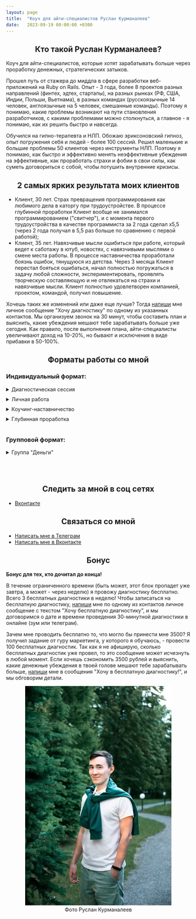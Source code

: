 ```yaml
---
layout: page
title:  "Коуч для айти-специалистов Руслан Курманалеев"
date:   2023-09-19 00:00:00 +0300
---
```


## <div style="text-align: center; margin-bottom: 10px;">Кто такой Руслан Курманалеев?</div>

Коуч для айти-специалистов, которые хотят зарабатывать больше через проработку денежных, стратегических затыков.

Прошел путь от стажера до миддла в сфере разработки веб-приложений на Ruby on Rails. Опыт - 3 года, более 8 проектов разных направлений (финтех, эдтех, стартапы), на разных рынках (РФ, США, Индии, Польши, Вьетнама), в разных командах (русскоязычные 14 человек, англоязычные на 5 человек, смешанные команды). Поэтому я понимаю, какие проблемы возникают на пути становления разработчиков, с какими проблемами можно столкнуться, а главное - я понимаю, как их решить быстро и навсегда.

Обучился на гипно-терапевта и НЛП. Обожаю эриксоновский гипноз, опыт погружения себя и людей - более 100 сессий. Решил маленькие и большие проблемы 50 клиентов через инструменты НЛП. Поэтому я понимаю, как быстро и эффективно менять неэффективные убеждения на эффективные, как проработать страхи и фобии в свои силы, как суметь договориться с собой, чтобы потушить внутренние кризисы.

## <div style="text-align: center; margin-bottom: 10px;">2 самых ярких результата моих клиентов</div>

- Клиент, 30 лет. Страх превращения программирования как любимого дела в каторгу при трудоустройстве. В процессе глубинной проработки Клиент вообще не занимался программированием ("свитчер"), и с момента первого трудоустройства в качестве программиста за 2 года сделал х5,5 (через 2 года получал в 5,5 раз больше по сравнению с первой работой);
- Клиент, 35 лет. Навязчивые мысли ошибиться при работе, который ведет к саботажу в ютуб, новостях, с навязчивыми мыслями о смене места работы. В процессе наставничества проработали боязнь ошибок, тянущуюся из детства. Через 3 месяца Клиент перестал бояться ошибаться, начал полностью погружаться в задачу любой сложности, экспериментировать, проявлять творческую составляющую и не отвлекаться на страхи и навязчивые мысли. Клиент полностью удовлетворен компанией, проектом, командой, получил повышение.

Хочешь таких же изменений или даже еще лучше? Тогда [напиши](#связаться-со-мной) мне личное сообщение "Хочу диагностику" по одному из указанных контактов. Мы организуем звонок на 30 минут, чтобы составить план и выяснить, какие убеждения мешают тебе зарабатывать больше уже сегодня. Как правило, после выполнения плана, айти-специалисты увеличивают доход на 10-20%, но бывают и исключения в виде прибавки в 50-100%. 

## <div style="text-align: center; margin-bottom: 10px;">Форматы работы со мной</div>

### Индивидуальный формат:

<details>
<summary style="margin-top: 15px;">Диагностическая сессия</summary>
<br>
Только онлайн! Видео-звонок на 30 минут, в ходе которого я слушаю вас, выясняю проблему и даю как минимум 2 варианта решения этой проблемы. Диагностическая нужна и мне, и тебе, чтобы выяснить, а подходим ли мы друг другу?<br>
<br>
Невозможно перейти в личную работу, наставничество или глубинную проработку, не пройдя диагностическую сессию!<br>
Стоимость диагностической сесии: 3500 рублей. Для записи <a href="#связаться-со-мной">напиши</a> мне личное сообщение "Хочу диагностику". 
<br>
<br>
</details>
<details>
<summary style="margin-top: 10px;">Личная работа</summary>
<br>
Видео-созвон на 60 минут, в ходе которого я помогаю решить вашу проблему, связанную с работой в айти-сфере. Это могут быть:
<br>
<ul>
<li>Страхи, которые мешают чувствовать себя свободно в работе;</li>
<li> Проблемы с коммуникациями в команде;</li>
<li> Затыки в развитии и выборе пути.</li>
</ul>
Продается пакетом по 4/8 сессий. Невозможно купить 1 сессию личной работы.<br>
Стоимость пакета на 4/8 сессий: 20/40 тысяч рублей. Для записи <a href="#связаться-со-мной">напиши</a> мне личное сообщение "Хочу в личную работу".
<br>
<br>
</details>
<details>
<summary style="margin-top: 10px;">Коучинг-наставничество</summary>
<br>
Средне-срочная работа с домашними заданиями на 3 месяца с глобальными проблемами на стыке работы и жизни. Типичные проблемы:
<br>
<ul>
<li>Что-то не так внутри;</li>
<li>Нет удовлетворения от работы;</li>
<li>Непонятно, куда идти дальше;</li>
<li>Выход на зарубежные рынки;</li>
<li>Адаптация в другой стране;</li>
<li>Сложности в коммуникациях с клиентами и коллегами.</li>
</ul>

Состоит из пакета на 3 месяца раз в неделю. Пропущенные занятия не переносятся и не компенсируются.<br>
Стоимость наставничества за 3 месяца: 60 тысяч рублей. Для записи <a href="#связаться-со-мной">напиши</a> мне личное сообщение "Хочу в наставничество".
<br>
<br>
</details>
<details>
<summary style="margin-top: 10px; margin-bottom: 15px;">Глубинная проработка</summary>
Сопровождение по любой жизненной проблеме (кроме зависимостей, психиатрии и семейной терапии). Этого времени достаточно для того, что избавиться от застарелых проблем, которые тянулись многие годы, и начать жить по-новому:
<br>
<ul>
<li>Ценности: выявление ценностей и план по их последующему встраиванию в повседневную жизнь. Это топливо и секрет энергичных, заряженных и преуспевающих людей;</li>
<li>Отношения с окружающими людьми и миром: научиться выстраивать границы с людьми, перестать вестись на манипуляции, начать жить по-своему, а не бесконечно выслушивать чужое. Отношения с окружающим миром всегда выстраиваются через отношения с самим собой, а выстроенные отношения с самим собой - это локомотив всей твоей жизни;</li>
<li>Проработка эмоций: "замороженные", "подавленные", "игнорируемые" эмоции высасывают энергию впустую. Если проще, то здесь мы уделим внимение тем эмоциям, которые возникают регулярно, и тебе кажется, что от них никуда не деться;</li>
<li>Радость: "смысл жизни", "предназначение", хобби, увлечения, работа, отношения - это всего лишь компоненты радостной жизни. Радость и умение радоваться жизни каждый день, или то, как живут восточные мудрецы - это специя для главного блюда твоей жизни - самой жизни;</li>
<li>Цели: целеполагание, свои или навязанные цели, куда двигаться дальше в жизни, чего я хочу в жизни. Можешь заменить слово цели на мечты, желания, хотелки, планы - от этого ничего не изменится. Если ты не знаешь, куда идут рельсы, по которым движется твой локомотив, то ты движешься по чужим рельсам, которые, скорее всего, приведут тебя к чужой конечной.</li>
<li>Прочие сложности. Что бы это ни было...</li>
</ul>

Состоит из пакета на 12 месяцев, суммарно 48 сессий. Выстраиваем календарь заранее, за месяц на следующий месяц (в декабре планируем январь). Включает в себя **обязательные** домашние задания, еженедельные отчеты. Ограниченное количество мест, поэтому подходит только тех, кто точно уверен, что хочет результата и изменить свою жизнь в более богатую, изобильную, счастливую и радостную сторону.<br>
Стоимость глубинной проработки за 1 год: 600 тысяч рублей. Для записи <a href="#связаться-со-мной">напиши</a> мне личное сообщение "Хочу в глубинную проработку".
<br>
<br style="margin-bottom: 20px;">
</details>

### Групповой формат:

<details>
<summary style="margin-top: 10px; margin-bottom: 50px">Группа "Деньги"</summary>
Группа "Деньги" или ГД - это еженедельные задания по проработке денежных затыков, чередующиеся еженедельными групповыми трансовыми медитациями. Подробнее:

<ul>
<li>Группа для тех, кто воспринимает только самостоятельную работу или готов работать самостоятельно;</li>
<li>Доступ в обучающую систему;</li>
<li>Групповой чат в Телеграм, внутри которого можно задавать вопросы по материалам группы.</li>
</ul>

<del>Стоимость одного месяца участия в группе: 3000 тысячи рублей.</del><br>
Сейчас ведется предварительная запись на особых условиях - 2000 тысячи рублей в месяц. Для закрепления особых условий участия в группе, <a href="#связаться-со-мной">напиши</a> мне личное сообщение "Хочу в группу "Деньги"" и оплати первый месяц участия в группе.
<br>
<br>
</details>

## <div style="text-align: center; margin-bottom: 10px;">Следить за мной в соц сетях</div>

- [Вконтакте](https://vk.com/id2507076)

[comment]: <> (- [Телеграм-канал]&#40;https://vk.com/id2507076&#41;)

## <div style="text-align: center; margin-bottom: 10px;">Связаться со мной</div>

- [Написать мне в Телеграм](https://t.me/rumlarc)
- [Написать мне в Вконтакте](https://vk.com/id2507076)

## <div style="text-align: center; margin-bottom: 10px;">Бонус</div>

**Бонус для тех, кто дочитал до конца!**

В течение ограниченного времени (быть может, этот блок пропадет уже завтра, а может - через неделю) я провожу диагностику бесплатно. Всего 3 бесплатных диагностики в неделю! Чтобы записаться на бесплатную диагностику, [напиши](#связаться-со-мной) мне по одному из контактов личное сообщение с текстом "Хочу бесплатную диагностику", и мы договоримся о дате и времени проведения 30-минутной диагностики в онлайне (зум или телеграм).

Зачем мне проводить бесплатно то, что могло бы принести мне 3500? Я получил задание от гуру маркетинга, у которого я обучаюсь, - провести 100 бесплатных диагностик. Так как я не афиширую, сколько бесплатных диагностик уже провел, то это сообщение может исчезнуть в любой момент. Если хочешь сэкономить 3500 рублей и выяснить, какие денежные убеждения в твоей голове мешают тебе зарабатывать больше, [напиши](#связаться-со-мной) мне в сообщения "Хочу в  бесплатную диагностику!", и мы обговорим детали. 

<div style="text-align: center;">
  <img src="assets/img/photo.jpg" title="Руслан Курманалеев" width="400"/><br>
  Фото Руслан Курманалеев
</div>
